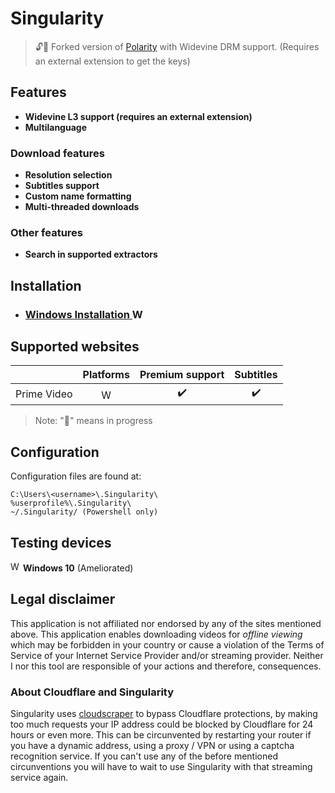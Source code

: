 # Singularity
> 🔓🔨 Forked version of [Polarity](https://github.com/Aveeryy/Polarity/) with Widevine DRM support. (Requires an external extension to get the keys)

<!---[![DeepSource](https://deepsource.io/gh/Aveeryy/Singularity.svg/?label=active+issues&show_trend=true)](https://deepsource.io/gh/Aveeryy/Singularity/)-->

## Features
- **Widevine L3 support (requires an external extension)**
- **Multilanguage**
### Download features
- **Resolution selection**
- **Subtitles support**
- **Custom name formatting**
- **Multi-threaded downloads**
<!--- **External downloader support**-->
### Other features
- **Search in supported extractors**
<!---

- **Automatically download new episodes**
- **Plex and Kodi Metadata support**
-->

## Installation
- ### [Windows Installation <img src="https://aveeryy.github.io/icons/small/Windows.png" alt="Windows" width="16"/>](https://github.com/Aveeryy/Singularity/wiki/Installing#windows-)

## Supported websites
| | Platforms | Premium support | Subtitles |
|:-:|:-:|:-:|:-:|
| Prime Video |<img src="https://aveeryy.github.io/icons/small/Windows.png" alt="Windows" width="16"/> | ✔️ | ✔️ |

> Note: "🍝" means in progress

## Configuration
Configuration files are found at:

    C:\Users\<username>\.Singularity\
    %userprofile%\.Singularity\
    ~/.Singularity/ (Powershell only)

## Testing devices

<img src="https://aveeryy.github.io/icons/small/Windows.png" alt="Windows" width="16"/>  **Windows 10** (Ameliorated)

## Legal disclaimer
This application is not affiliated nor endorsed by any of the sites mentioned above. This application enables downloading videos for *offline viewing* which may be forbidden in your country or cause a violation of the Terms of Service of your Internet Service Provider and/or streaming provider. Neither I nor this tool are responsible of your actions and therefore, consequences.

### About Cloudflare and Singularity
Singularity uses [cloudscraper](https://github.com/VeNoMouS/cloudscraper) to bypass Cloudflare protections, by making too much requests your IP address could be blocked by Cloudflare for 24 hours or even more. This can be circunvented by restarting your router if you have a dynamic address, using a proxy / VPN or using a captcha recognition service. If you can't use any of the before mentioned circunventions you will have to wait to use Singularity with that streaming service again.

